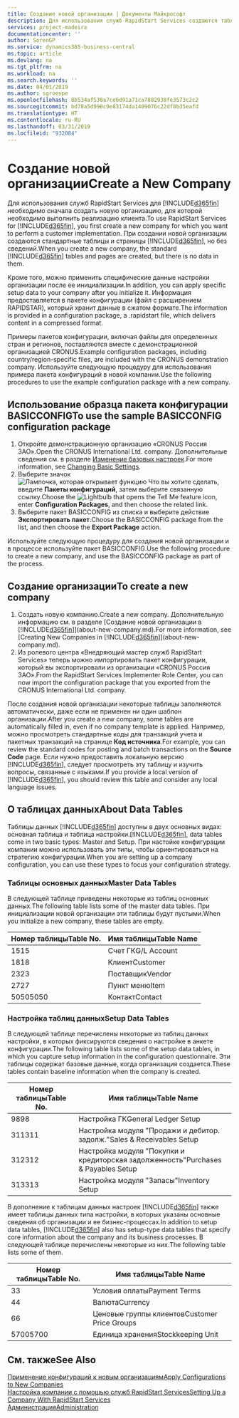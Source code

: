 ```yaml
---
title: Создание новой организации | Документы Майкрософт
description: Для использования служб RapidStart Services создаются таблицы и страницы, но они не содержат никаких данных.
services: project-madeira
documentationcenter: ''
author: SorenGP
ms.service: dynamics365-business-central
ms.topic: article
ms.devlang: na
ms.tgt_pltfrm: na
ms.workload: na
ms.search.keywords: ''
ms.date: 04/01/2019
ms.author: sgroespe
ms.openlocfilehash: 8b534af530a7ce6d91a71ca7802938fe3573c2c2
ms.sourcegitcommit: bd78a5d990c9e83174da1409076c22df8b35eafd
ms.translationtype: HT
ms.contentlocale: ru-RU
ms.lasthandoff: 03/31/2019
ms.locfileid: "932084"
---
```

# <a name="create-a-new-company"></a><span data-ttu-id="33b74-103">Создание новой организации</span><span class="sxs-lookup"><span data-stu-id="33b74-103">Create a New Company</span></span>
<span data-ttu-id="33b74-104">Для использования служб RapidStart Services для [!INCLUDE[d365fin](includes/d365fin_md.md)] необходимо сначала создать новую организацию, для которой необходимо выполнить реализацию клиента.</span><span class="sxs-lookup"><span data-stu-id="33b74-104">To use RapidStart Services for [!INCLUDE[d365fin](includes/d365fin_md.md)], you first create a new company for which you want to perform a customer implementation.</span></span> <span data-ttu-id="33b74-105">При создании новой организации создаются стандартные таблицы и страницы [!INCLUDE[d365fin](includes/d365fin_md.md)], но без сведений.</span><span class="sxs-lookup"><span data-stu-id="33b74-105">When you create a new company, the standard [!INCLUDE[d365fin](includes/d365fin_md.md)] tables and pages are created, but there is no data in them.</span></span>

<span data-ttu-id="33b74-106">Кроме того, можно применить специфические данные настройки организации после ее инициализации.</span><span class="sxs-lookup"><span data-stu-id="33b74-106">In addition, you can apply specific setup data to your company after you initialize it.</span></span> <span data-ttu-id="33b74-107">Информация предоставляется в пакете конфигурации (файл с расширением RAPIDSTAR), который хранит данные в сжатом формате.</span><span class="sxs-lookup"><span data-stu-id="33b74-107">The information is provided in a configuration package, a .rapidstart file, which delivers content in a compressed format.</span></span>  

<span data-ttu-id="33b74-108">Примеры пакетов конфигурации, включая файлы для определенных стран и регионов, поставляются вместе с демонстрационной организацией CRONUS.</span><span class="sxs-lookup"><span data-stu-id="33b74-108">Example configuration packages, including country/region-specific files, are included with the CRONUS demonstration company.</span></span> <span data-ttu-id="33b74-109">Используйте следующую процедуру для использования примера пакета конфигураций в новой компании.</span><span class="sxs-lookup"><span data-stu-id="33b74-109">Use the following procedures to use the example configuration package with a new company.</span></span>  

## <a name="to-use-the-sample-basicconfig-configuration-package"></a><span data-ttu-id="33b74-110">Использование образца пакета конфигурации BASICCONFIG</span><span class="sxs-lookup"><span data-stu-id="33b74-110">To use the sample BASICCONFIG configuration package</span></span>  
1. <span data-ttu-id="33b74-111">Откройте демонстрационную организацию «CRONUS Россия ЗАО».</span><span class="sxs-lookup"><span data-stu-id="33b74-111">Open the CRONUS International Ltd. company.</span></span> <span data-ttu-id="33b74-112">Дополнительные сведения см. в разделе [Изменение базовых настроек](ui-change-basic-settings.md).</span><span class="sxs-lookup"><span data-stu-id="33b74-112">For more information, see [Changing Basic Settings](ui-change-basic-settings.md).</span></span>
2. <span data-ttu-id="33b74-113">Выберите значок ![Лампочка, которая открывает функцию Что вы хотите сделать](media/ui-search/search_small.png "Что вы хотите сделать"), введите **Пакеты конфигураций**, затем выберите связанную ссылку.</span><span class="sxs-lookup"><span data-stu-id="33b74-113">Choose the ![Lightbulb that opens the Tell Me feature](media/ui-search/search_small.png "Tell me what you want to do") icon, enter **Configuration Packages**, and then choose the related link.</span></span>  
3. <span data-ttu-id="33b74-114">Выберите пакет BASICCONFIG из списка и выберите действие **Экспортировать пакет**.</span><span class="sxs-lookup"><span data-stu-id="33b74-114">Choose the BASICCONFIG package from the list, and then choose the **Export Package** action.</span></span>  

<span data-ttu-id="33b74-115">Используйте следующую процедуру для создания новой организации и в процессе используйте пакет BASICCONFIG.</span><span class="sxs-lookup"><span data-stu-id="33b74-115">Use the following procedure to create a new company, and use the BASICCONFIG package as part of the process.</span></span>  

## <a name="to-create-a-new-company"></a><span data-ttu-id="33b74-116">Создание организации</span><span class="sxs-lookup"><span data-stu-id="33b74-116">To create a new company</span></span>  
1. <span data-ttu-id="33b74-117">Создать новую компанию.</span><span class="sxs-lookup"><span data-stu-id="33b74-117">Create a new company.</span></span> <span data-ttu-id="33b74-118">Дополнительную информацию см. в разделе [Создание новой организации в [!INCLUDE[d365fin](includes/d365fin_md.md)]](about-new-company.md).</span><span class="sxs-lookup"><span data-stu-id="33b74-118">For more information, see [Creating New Companies in [!INCLUDE[d365fin](includes/d365fin_md.md)]](about-new-company.md).</span></span>
2. <span data-ttu-id="33b74-119">Из ролевого центра «Внедряющий мастер служб RapidStart Services» теперь можно импортировать пакет конфигурации, который вы экспортировали из организации «CRONUS Россия ЗАО».</span><span class="sxs-lookup"><span data-stu-id="33b74-119">From the RapidStart Services Implementer Role Center, you can now import the configuration package that you exported from the CRONUS International Ltd. company.</span></span>

<span data-ttu-id="33b74-120">После создания новой организации некоторые таблицы заполняются автоматически, даже если не применен ни один шаблон организации.</span><span class="sxs-lookup"><span data-stu-id="33b74-120">After you create a new company, some tables are automatically filled in, even if no company template is applied.</span></span> <span data-ttu-id="33b74-121">Например, можно просмотреть стандартные коды для транзакций учета и пакетных транзакций на странице **Код источника**.</span><span class="sxs-lookup"><span data-stu-id="33b74-121">For example, you can review the standard codes for posting and batch transactions on the **Source Code** page.</span></span> <span data-ttu-id="33b74-122">Если нужно предоставить локальную версию [!INCLUDE[d365fin](includes/d365fin_md.md)], следует просмотреть эту таблицу и изучить вопросы, связанные с языками.</span><span class="sxs-lookup"><span data-stu-id="33b74-122">If you provide a local version of [!INCLUDE[d365fin](includes/d365fin_md.md)], you should review this table and consider any local language issues.</span></span>

## <a name="about-data-tables"></a><span data-ttu-id="33b74-123">О таблицах данных</span><span class="sxs-lookup"><span data-stu-id="33b74-123">About Data Tables</span></span>
<span data-ttu-id="33b74-124">Таблицы данных [!INCLUDE[d365fin](includes/d365fin_md.md)] доступны в двух основных видах: основная таблица и таблица настройки.</span><span class="sxs-lookup"><span data-stu-id="33b74-124">[!INCLUDE[d365fin](includes/d365fin_md.md)], data tables come in two basic types: Master and Setup.</span></span> <span data-ttu-id="33b74-125">При настойке конфигурации компании можно использовать эти типы, чтобы ориентироваться на стратегию конфигурации.</span><span class="sxs-lookup"><span data-stu-id="33b74-125">When you are setting up a company configuration, you can use these types to focus your configuration strategy.</span></span>  

### <a name="master-data-tables"></a><span data-ttu-id="33b74-126">Таблицы основных данных</span><span class="sxs-lookup"><span data-stu-id="33b74-126">Master Data Tables</span></span>  
<span data-ttu-id="33b74-127">В следующей таблице приведены некоторые из таблиц основных данных.</span><span class="sxs-lookup"><span data-stu-id="33b74-127">The following table lists some of the master data tables.</span></span> <span data-ttu-id="33b74-128">При инициализации новой организации эти таблицы будут пустыми.</span><span class="sxs-lookup"><span data-stu-id="33b74-128">When you initialize a new company, these tables are empty.</span></span>  

|<span data-ttu-id="33b74-129">Номер таблицы</span><span class="sxs-lookup"><span data-stu-id="33b74-129">Table No.</span></span>|<span data-ttu-id="33b74-130">Имя таблицы</span><span class="sxs-lookup"><span data-stu-id="33b74-130">Table Name</span></span>|  
|-------------------|--------------------|  
|<span data-ttu-id="33b74-131">15</span><span class="sxs-lookup"><span data-stu-id="33b74-131">15</span></span>|<span data-ttu-id="33b74-132">Счет ГК</span><span class="sxs-lookup"><span data-stu-id="33b74-132">G/L Account</span></span>|  
|<span data-ttu-id="33b74-133">18</span><span class="sxs-lookup"><span data-stu-id="33b74-133">18</span></span>|<span data-ttu-id="33b74-134">Клиент</span><span class="sxs-lookup"><span data-stu-id="33b74-134">Customer</span></span>|  
|<span data-ttu-id="33b74-135">23</span><span class="sxs-lookup"><span data-stu-id="33b74-135">23</span></span>|<span data-ttu-id="33b74-136">Поставщик</span><span class="sxs-lookup"><span data-stu-id="33b74-136">Vendor</span></span>|  
|<span data-ttu-id="33b74-137">27</span><span class="sxs-lookup"><span data-stu-id="33b74-137">27</span></span>|<span data-ttu-id="33b74-138">Пункт меню</span><span class="sxs-lookup"><span data-stu-id="33b74-138">Item</span></span>|  
|<span data-ttu-id="33b74-139">5050</span><span class="sxs-lookup"><span data-stu-id="33b74-139">5050</span></span>|<span data-ttu-id="33b74-140">Контакт</span><span class="sxs-lookup"><span data-stu-id="33b74-140">Contact</span></span>|  

### <a name="setup-data-tables"></a><span data-ttu-id="33b74-141">Настройка таблиц данных</span><span class="sxs-lookup"><span data-stu-id="33b74-141">Setup Data Tables</span></span>  
<span data-ttu-id="33b74-142">В следующей таблице перечислены некоторые из таблиц данных настройки, в которых фиксируются сведения о настройке в анкете конфигурации.</span><span class="sxs-lookup"><span data-stu-id="33b74-142">The following table lists some of the setup data tables, in which you capture setup information in the configuration questionnaire.</span></span> <span data-ttu-id="33b74-143">Эти таблицы содержат базовые данные, когда организация создается.</span><span class="sxs-lookup"><span data-stu-id="33b74-143">These tables contain baseline information when the company is created.</span></span>  

|<span data-ttu-id="33b74-144">Номер таблицы</span><span class="sxs-lookup"><span data-stu-id="33b74-144">Table No.</span></span>|<span data-ttu-id="33b74-145">Имя таблицы</span><span class="sxs-lookup"><span data-stu-id="33b74-145">Table Name</span></span>|  
|-------------------|--------------------|  
|<span data-ttu-id="33b74-146">98</span><span class="sxs-lookup"><span data-stu-id="33b74-146">98</span></span>|<span data-ttu-id="33b74-147">Настройка ГК</span><span class="sxs-lookup"><span data-stu-id="33b74-147">General Ledger Setup</span></span>|  
|<span data-ttu-id="33b74-148">311</span><span class="sxs-lookup"><span data-stu-id="33b74-148">311</span></span>|<span data-ttu-id="33b74-149">Настройка модуля "Продажи и дебитор. задолж."</span><span class="sxs-lookup"><span data-stu-id="33b74-149">Sales & Receivables Setup</span></span>|  
|<span data-ttu-id="33b74-150">312</span><span class="sxs-lookup"><span data-stu-id="33b74-150">312</span></span>|<span data-ttu-id="33b74-151">Настройка модуля "Покупки и кредиторская задолженность"</span><span class="sxs-lookup"><span data-stu-id="33b74-151">Purchases & Payables Setup</span></span>|  
|<span data-ttu-id="33b74-152">313</span><span class="sxs-lookup"><span data-stu-id="33b74-152">313</span></span>|<span data-ttu-id="33b74-153">Настройка модуля "Запасы"</span><span class="sxs-lookup"><span data-stu-id="33b74-153">Inventory Setup</span></span>|  

<span data-ttu-id="33b74-154">В дополнение к таблицам данных настроек [!INCLUDE[d365fin](includes/d365fin_md.md)] также имеет таблицы данных типа настройки, в которых указаны основные сведения об организации и ее бизнес-процессах.</span><span class="sxs-lookup"><span data-stu-id="33b74-154">In addition to setup data tables, [!INCLUDE[d365fin](includes/d365fin_md.md)] also has setup-type data tables that specify core information about the company and its business processes.</span></span> <span data-ttu-id="33b74-155">В следующей таблице перечислены некоторые из них.</span><span class="sxs-lookup"><span data-stu-id="33b74-155">The following table lists some of them.</span></span>  

|<span data-ttu-id="33b74-156">Номер таблицы</span><span class="sxs-lookup"><span data-stu-id="33b74-156">Table No.</span></span>|<span data-ttu-id="33b74-157">Имя таблицы</span><span class="sxs-lookup"><span data-stu-id="33b74-157">Table Name</span></span>|  
|-------------------|--------------------|  
|<span data-ttu-id="33b74-158">3</span><span class="sxs-lookup"><span data-stu-id="33b74-158">3</span></span>|<span data-ttu-id="33b74-159">Условия оплаты</span><span class="sxs-lookup"><span data-stu-id="33b74-159">Payment Terms</span></span>|  
|<span data-ttu-id="33b74-160">4</span><span class="sxs-lookup"><span data-stu-id="33b74-160">4</span></span>|<span data-ttu-id="33b74-161">Валюта</span><span class="sxs-lookup"><span data-stu-id="33b74-161">Currency</span></span>|  
|<span data-ttu-id="33b74-162">6</span><span class="sxs-lookup"><span data-stu-id="33b74-162">6</span></span>|<span data-ttu-id="33b74-163">Ценовые группы клиентов</span><span class="sxs-lookup"><span data-stu-id="33b74-163">Customer Price Groups</span></span>|  
|<span data-ttu-id="33b74-164">5700</span><span class="sxs-lookup"><span data-stu-id="33b74-164">5700</span></span>|<span data-ttu-id="33b74-165">Единица хранения</span><span class="sxs-lookup"><span data-stu-id="33b74-165">Stockkeeping Unit</span></span>|

  

## <a name="see-also"></a><span data-ttu-id="33b74-166">См. также</span><span class="sxs-lookup"><span data-stu-id="33b74-166">See Also</span></span>  
[<span data-ttu-id="33b74-167">Применение конфигураций к новым организациям</span><span class="sxs-lookup"><span data-stu-id="33b74-167">Apply Configurations to New Companies</span></span>](admin-apply-configuration-to-new-companies.md)  
[<span data-ttu-id="33b74-168">Настройка компании с помощью служб RapidStart Services</span><span class="sxs-lookup"><span data-stu-id="33b74-168">Setting Up a Company With RapidStart Services</span></span>](admin-set-up-a-company-with-rapidstart.md)  
[<span data-ttu-id="33b74-169">Администрация</span><span class="sxs-lookup"><span data-stu-id="33b74-169">Administration</span></span>](admin-setup-and-administration.md)
